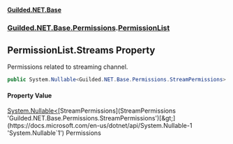
#### [Guilded.NET.Base](index 'index')
### [Guilded.NET.Base.Permissions](index#Guilded_NET_Base_Permissions 'Guilded.NET.Base.Permissions').[PermissionList](PermissionList 'Guilded.NET.Base.Permissions.PermissionList')
## PermissionList.Streams Property
Permissions related to streaming channel.  
```csharp
public System.Nullable<Guilded.NET.Base.Permissions.StreamPermissions> Streams { get; set; }
```

#### Property Value
[System.Nullable&lt;](https://docs.microsoft.com/en-us/dotnet/api/System.Nullable-1 'System.Nullable`1')[StreamPermissions](StreamPermissions 'Guilded.NET.Base.Permissions.StreamPermissions')[&gt;](https://docs.microsoft.com/en-us/dotnet/api/System.Nullable-1 'System.Nullable`1')
Permissions
